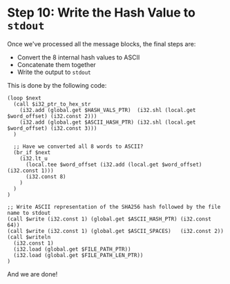 # Step 10: Write the Hash Value to `stdout`

Once we've processed all the message blocks, the final steps are:
* Convert the 8 internal hash values to ASCII
* Concatenate them together
* Write the output to `stdout`

This is done by the following code:

```wat
(loop $next
  (call $i32_ptr_to_hex_str
    (i32.add (global.get $HASH_VALS_PTR)  (i32.shl (local.get $word_offset) (i32.const 2)))
    (i32.add (global.get $ASCII_HASH_PTR) (i32.shl (local.get $word_offset) (i32.const 3)))
  )

  ;; Have we converted all 8 words to ASCII?
  (br_if $next
    (i32.lt_u
      (local.tee $word_offset (i32.add (local.get $word_offset) (i32.const 1)))
      (i32.const 8)
    )
  )
)

;; Write ASCII representation of the SHA256 hash followed by the file name to stdout
(call $write (i32.const 1) (global.get $ASCII_HASH_PTR) (i32.const 64))
(call $write (i32.const 1) (global.get $ASCII_SPACES)   (i32.const 2))
(call $writeln
  (i32.const 1)
  (i32.load (global.get $FILE_PATH_PTR))
  (i32.load (global.get $FILE_PATH_LEN_PTR))
)
```

And we are done!
